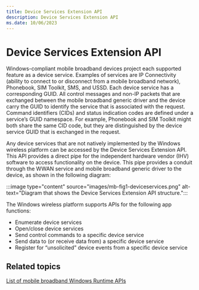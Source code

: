 ```yaml
---
title: Device Services Extension API
description: Device Services Extension API
ms.date: 10/06/2023
---
```


# Device Services Extension API

Windows-compliant mobile broadband devices project each supported feature as a device service. Examples of services are IP Connectivity (ability to connect to or disconnect from a mobile broadband network), Phonebook, SIM Toolkit, SMS, and USSD. Each device service has a corresponding GUID. All control messages and non-IP packets that are exchanged between the mobile broadband generic driver and the device carry the GUID to identify the service that is associated with the request. Command identifiers (CIDs) and status indication codes are defined under a service’s GUID namespace. For example, Phonebook and SIM Toolkit might both share the same CID code, but they are distinguished by the device service GUID that is exchanged in the request.

Any device services that are not natively implemented by the Windows wireless platform can be accessed by the Device Services Extension API. This API provides a direct pipe for the independent hardware vendor (IHV) software to access functionality on the device. This pipe provides a conduit through the WWAN service and mobile broadband generic driver to the device, as shown in the following diagram:

:::image type="content" source="images/mb-fig1-deviceservices.png" alt-text="Diagram that shows the Device Services Extension API structure.":::

The Windows wireless platform supports APIs for the following app functions:

- Enumerate device services
- Open/close device services
- Send control commands to a specific device service
- Send data to (or receive data from) a specific device service
- Register for “unsolicited” device events from a specific device service

## <span id="related_topics"></span>Related topics

[List of mobile broadband Windows Runtime APIs](list-of-mobile-broadband-windows-runtime-apis.md)
